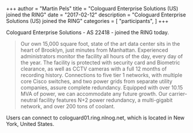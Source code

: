 +++
author = "Martin Pels"
title = "Cologuard Enterprise Solutions (US) joined the RING"
date = "2017-02-12"
description = "Cologuard Enterprise Solutions (US) joined the RING"
categories = [
    "participants",
]
+++

Cologuard Enterprise Solutions - AS 22418 - joined the RING today.

> Our own 15,000 square foot, state of the art data center sits in the heart of Brooklyn, just minutes from Manhattan. Experienced administrators monitor the facility all hours of the day, every day of the year. The facility is protected with security card and Biometric clearance, as well as CCTV cameras with a full 12 months of recording history. Connections to five tier 1 networks, with multiple core Cisco switches, and two power grids from separate utility companies, assure complete redundancy. Equipped with over 10.15 MVA of power, we can accommodate any future growth. Our carrier-neutral facility features N+2 power redundancy, a multi-gigabit network, and over 200 tons of coolant.

Users can connect to cologuard01.ring.nlnog.net, which is located in New York, United States.

